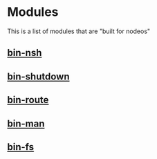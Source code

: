 # Modules

This is a list of modules that are "built for nodeos"

## [bin-nsh](https://github.com/jacobgroundwater/node-bin-nsh)

## [bin-shutdown](https://github.com/jacobgroundwater/node-bin-shutdown)

## [bin-route](https://github.com/jacobgroundwater/node-bin-route)

## [bin-man](https://github.com/jacobgroundwater/node-bin-man)

## [bin-fs](https://github.com/jacobgroundwater/node-bin-fs)
